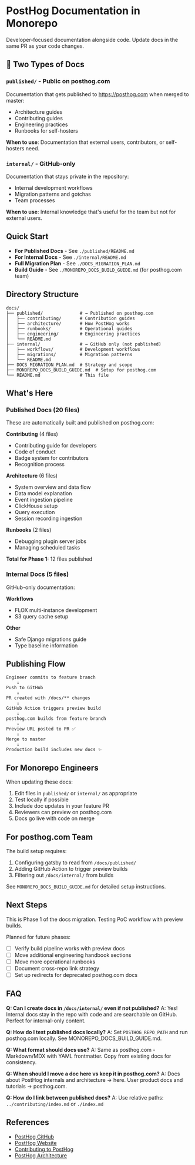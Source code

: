 # PostHog Documentation in Monorepo

Developer-focused documentation alongside code. Update docs in the same PR as your code changes.



## 📖 Two Types of Docs

### `published/` - Public on posthog.com

Documentation that gets published to https://posthog.com when merged to master:

- Architecture guides
- Contributing guides
- Engineering practices
- Runbooks for self-hosters

**When to use**: Documentation that external users, contributors, or self-hosters need.

### `internal/` - GitHub-only

Documentation that stays private in the repository:

- Internal development workflows
- Migration patterns and gotchas
- Team processes

**When to use**: Internal knowledge that's useful for the team but not for external users.

## Quick Start

- **For Published Docs** - See `./published/README.md`
- **For Internal Docs** - See `./internal/README.md`
- **Full Migration Plan** - See `./DOCS_MIGRATION_PLAN.md`
- **Build Guide** - See `./MONOREPO_DOCS_BUILD_GUIDE.md` (for posthog.com team)

## Directory Structure

```text
docs/
├── published/              # → Published on posthog.com
│   ├── contributing/       # Contribution guides
│   ├── architecture/       # How PostHog works
│   ├── runbooks/           # Operational guides
│   ├── engineering/        # Engineering practices
│   └── README.md
├── internal/               # → GitHub only (not published)
│   ├── workflows/          # Development workflows
│   ├── migrations/         # Migration patterns
│   └── README.md
├── DOCS_MIGRATION_PLAN.md  # Strategy and scope
├── MONOREPO_DOCS_BUILD_GUIDE.md  # Setup for posthog.com
└── README.md               # This file
```

## What's Here

### Published Docs (20 files)

These are automatically built and published on posthog.com:

**Contributing** (4 files)

- Contributing guide for developers
- Code of conduct
- Badge system for contributors
- Recognition process

**Architecture** (6 files)

- System overview and data flow
- Data model explanation
- Event ingestion pipeline
- ClickHouse setup
- Query execution
- Session recording ingestion

**Runbooks** (2 files)

- Debugging plugin server jobs
- Managing scheduled tasks

**Total for Phase 1:** 12 files published

### Internal Docs (5 files)

GitHub-only documentation:

**Workflows**

- FLOX multi-instance development
- S3 query cache setup

**Other**

- Safe Django migrations guide
- Type baseline information

## Publishing Flow

```text
Engineer commits to feature branch
    ↓
Push to GitHub
    ↓
PR created with /docs/** changes
    ↓
GitHub Action triggers preview build
    ↓
posthog.com builds from feature branch
    ↓
Preview URL posted to PR ✅
    ↓
Merge to master
    ↓
Production build includes new docs ✨
```

## For Monorepo Engineers

When updating these docs:

1. Edit files in `published/` or `internal/` as appropriate
2. Test locally if possible
3. Include doc updates in your feature PR
4. Reviewers can preview on posthog.com
5. Docs go live with code on merge

## For posthog.com Team

The build setup requires:

1. Configuring gatsby to read from `/docs/published/`
2. Adding GitHub Action to trigger preview builds
3. Filtering out `/docs/internal/` from builds

See `MONOREPO_DOCS_BUILD_GUIDE.md` for detailed setup instructions.

## Next Steps

This is Phase 1 of the docs migration. Testing PoC workflow with preview builds.

Planned for future phases:

- [ ] Verify build pipeline works with preview docs
- [ ] Move additional engineering handbook sections
- [ ] Move more operational runbooks
- [ ] Document cross-repo link strategy
- [ ] Set up redirects for deprecated posthog.com docs

## FAQ

**Q: Can I create docs in `/docs/internal/` even if not published?**
A: Yes! Internal docs stay in the repo with code and are searchable on GitHub. Perfect for internal-only content.

**Q: How do I test published docs locally?**
A: Set `POSTHOG_REPO_PATH` and run posthog.com locally. See MONOREPO_DOCS_BUILD_GUIDE.md.

**Q: What format should docs use?**
A: Same as posthog.com - Markdown/MDX with YAML frontmatter. Copy from existing docs for consistency.

**Q: When should I move a doc here vs keep it in posthog.com?**
A: Docs about PostHog internals and architecture → here. User product docs and tutorials → posthog.com.

**Q: How do I link between published docs?**
A: Use relative paths: `../contributing/index.md` or `./index.md`

## References

- [PostHog GitHub](https://github.com/PostHog/posthog)
- [PostHog Website](https://github.com/PostHog/posthog.com)
- [Contributing to PostHog](./published/contributing/index.md)
- [PostHog Architecture](./published/architecture/index.mdx)
